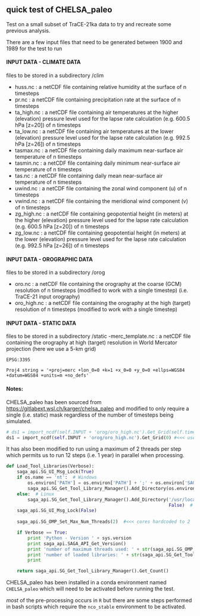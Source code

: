## quick test of CHELSA_paleo 

Test on a small subset of TraCE-21ka data to try and recreate some previous analysis. 

There are a few input files that need to be generated between 1900 and 1989 for the test to run

#### INPUT DATA - CLIMATE DATA
files to be stored in a subdirectory /clim
- huss.nc : a netCDF file containing relative humidity at the surface of n timesteps
- pr.nc : a netCDF file containing precipitation rate at the surface of n timesteps
- ta_high.nc : a netCDF file containing air temperatures at the higher (elevation) pressure level used for the lapse rate calculation (e.g. 600.5 hPa [z=20]) of n timesteps
- ta_low.nc : a netCDF file containing air temperatures at the lower (elevation) pressure level used for the lapse rate calculation (e.g. 992.5 hPa [z=26]) of n timesteps
- tasmax.nc : a netCDF file containing daily maximum near-surface air temperature of n timesteps
- tasmin.nc : a netCDF file containing daily minimum near-surface air temperature of n timesteps
- tas.nc : a netCDF file containing daily mean near-surface air temperature of n timesteps
- uwind.nc : a netCDF file containing the zonal wind component (u) of n timesteps
- vwind.nc : a netCDF file containing the meridional wind component (v) of n timesteps
- zg_high.nc : a netCDF file containing geopotential height (in meters) at the higher (elevation) pressure level used for the lapse rate calculation (e.g. 600.5 hPa [z=20]) of n timesteps
- zg_low.nc : a netCDF file containing geopotential height (in meters) at the lower (elevation) pressure level used for the lapse rate calculation (e.g. 992.5 hPa [z=26]) of n timesteps

#### INPUT DATA - OROGRAPHIC DATA
files to be stored in a subdirectory /orog
- oro.nc : a netCDF file containing the orography at the coarse (GCM) resolution of n timesteps (modified to work with a single timestep) (i.e. TraCE-21 input orography)
- oro_high.nc : a netCDF file containing the orography at the high (target) resolution of n timesteps (modified to work with a single timestep)

#### INPUT DATA - STATIC DATA
files to be stored in a subdirectory /static
-merc_template.nc : a netCDF file containing the orography at high (target) resolution in World Mercator projection (here we use a 5-km grid)

`EPSG:3395`

`Proj4 string = '+proj=merc +lon_0=0 +k=1 +x_0=0 +y_0=0 +ellps=WGS84 +datum=WGS84 +units=m +no_defs'`

#### Notes:
CHELSA_paleo has been sourced from https://gitlabext.wsl.ch/karger/chelsa_paleo and modified to only require a single (i.e. static) mask regardless of the number of timesteps being simulated. 

```python
# ds1 = import_ncdf(self.INPUT + 'orog/oro_high.nc').Get_Grid(self.time)
ds1 = import_ncdf(self.INPUT + 'orog/oro_high.nc').Get_Grid(0) #<<< use first time step only
```

It has also been modified to run using a maximum of 2 threads per step which permits us to run 12 steps (i.e. 1 year) in parallel when processing.

```python
def Load_Tool_Libraries(Verbose):
    saga_api.SG_UI_Msg_Lock(True)
    if os.name == 'nt':  # Windows
        os.environ['PATH'] = os.environ['PATH'] + ';' + os.environ['SAGA_32'] + '/dll'
        saga_api.SG_Get_Tool_Library_Manager().Add_Directory(os.environ['SAGA_32'] + '/tools', False)
    else:  # Linux
        saga_api.SG_Get_Tool_Library_Manager().Add_Directory('/usr/local/lib/saga/',
                                                             False)  # Or set the Tool directory like this!
    saga_api.SG_UI_Msg_Lock(False)
   
    saga_api.SG_OMP_Set_Max_Num_Threads(2)  #<<< cores hardcoded to 2

    if Verbose == True:
        print 'Python - Version ' + sys.version
        print saga_api.SAGA_API_Get_Version()        
        print 'number of maximum threads used: ' + str(saga_api.SG_OMP_Get_Max_Num_Threads())
        print 'number of loaded libraries: ' + str(saga_api.SG_Get_Tool_Library_Manager().Get_Count())
        print

    return saga_api.SG_Get_Tool_Library_Manager().Get_Count()
```

CHELSA_paleo has been installed in a conda environment named `CHELSA_paleo` which will need to be activated before running the test.

_most_ of the pre-processing occurs in `R` but there are some steps performed in bash scripts which require the `nco_stable` environment to be activated.
